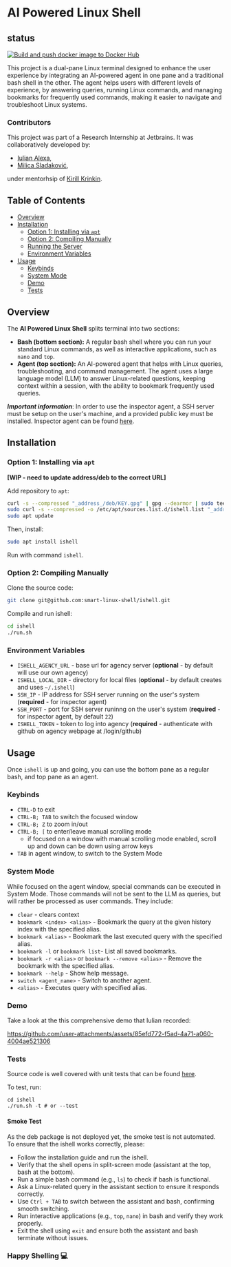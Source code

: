 # AI Powered Linux Shell

## status
[![Build and push docker image to Docker Hub](https://github.com/smart-linux-shell/ishell/actions/workflows/on-push.yml/badge.svg)](https://github.com/smart-linux-shell/ishell/actions/workflows/on-push.yml)

This project is a dual-pane Linux terminal designed to enhance the user experience by integrating an AI-powered agent in one pane and a traditional bash shell in the other. The agent helps users with different levels of experience, by answering queries, running Linux commands, and managing bookmarks for frequently used commands, making it easier to navigate and troubleshoot Linux systems.

### Contributors

This project was part of a Research Internship at Jetbrains. It was collaboratively developed by:  
  - [Iulian Alexa](https://github.com/iulianalexa), 
  - [Milica Sladaković](https://github.com/coma007),  

under mentorhsip of [Kirill Krinkin](https://github.com/krinkin). 

## Table of Contents

- [Overview](#overview)
- [Installation](#installation)
  - [Option 1: Installing via `apt`](#option-1-installing-via-apt)
  - [Option 2: Compiling Manually](#option-2-compiling-manually)
  - [Running the Server](#running-the-server)
  - [Environment Variables](#environment-variables) 
- [Usage](#usage)
  - [Keybinds](#keybinds)
  - [System Mode](#system-mode)
  - [Demo](#demo)
  - [Tests](#tests)

## Overview

The **AI Powered Linux Shell** splits terminal into two sections:

- **Bash (bottom section):** A regular bash shell where you can run your standard Linux commands, as well as interactive applications, such as `nano` and `top`. 
- **Agent (top section):** An AI-powered agent that helps with Linux queries, troubleshooting, and command management.  The agent uses a large language model (LLM) to answer Linux-related questions, keeping context within a session, with the ability to bookmark frequently used queries.

_**Important information**_: In order to use the inspector agent, a SSH server must be setup on the user's machine, and a provided public key must be installed. Inspector agent can be found [here](https://github.com/smart-linux-shell/agency).

## Installation

### Option 1: Installing via `apt` 

**[WIP - need to update address/deb to the correct URL]**

Add repository to `apt`:
```bash
curl -s --compressed "_address_/deb/KEY.gpg" | gpg --dearmor | sudo tee /etc/apt/trusted.gpg.d/ishell.gpg >/dev/null
sudo curl -s --compressed -o /etc/apt/sources.list.d/ishell.list "_address_/deb/ishell.list"
sudo apt update
```

Then, install:
```bash
sudo apt install ishell
```

Run with command `ishell`.

### Option 2: Compiling Manually
Clone the source code:
```bash
git clone git@github.com:smart-linux-shell/ishell.git
```
Compile and run ishell:
```bash
cd ishell
./run.sh
```

### Environment Variables 

- `ISHELL_AGENCY_URL` - base url for agency server (**optional** - by default will use our own agency)
- `ISHELL_LOCAL_DIR` - directory for local files (**optional** - by default creates and uses `~/.ishell`)
- `SSH_IP` - IP address for SSH server running on the user's system (**required** - for inspector agent)
- `SSH_PORT` - port for SSH server runinng on the user's system (**required** - for inspector agent, by default `22`)
- `ISHELL_TOKEN` - token to log into agency (**required** - authenticate with github on agency webpage at /login/github)

## Usage

Once `ishell` is up and going, you can use the bottom pane as a regular bash, and top pane as an agent.

### Keybinds

- `CTRL-D` to exit
- `CTRL-B; TAB` to switch the focused window
- `CTRL-B; Z` to zoom in/out
- `CTRL-B; [` to enter/leave manual scrolling mode
  - if focused on a window with manual scrolling mode enabled, scroll up and down can be down using arrow keys
- `TAB` in agent window, to switch to the System Mode

### System Mode
    
While focused on the agent window, special commands can be executed in System Mode. Those commands will not be sent to the LLM as queries, but will rather be processed as user commands. They include:
- `clear` - clears context
- `bookmark <index> <alias>` - Bookmark the query at the given history index with the specified alias.
- `bookmark <alias>` - Bookmark the last executed query with the specified alias.
- `bookmark -l` or `bookmark list`- List all saved bookmarks.
- `bookmark -r <alias>` or `bookmark --remove <alias>` - Remove the bookmark with the specified alias.
- `bookmark --help`  - Show help message.
- `switch <agent_name>` - Switch to another agent.
- `<alias>` - Executes query with specified alias.

### Demo

Take a look at the this comprehensive demo that Iulian recorded:


https://github.com/user-attachments/assets/85efd772-f5ad-4a71-a060-4004ae521306




### Tests

Source code is well covered with unit tests that can be found [here](https://github.com/smart-linux-shell/ishell/tree/main/tui-tux/test).

To test, run:
```
cd ishell
./run.sh -t # or --test
```
#### Smoke Test
As the deb package is not deployed yet, the smoke test is not automated. To ensure that the ishell works correctly, please:
- Follow the installation guide and run the ishell.
- Verify that the shell opens in split-screen mode (assistant at the top, bash at the bottom).
- Run a simple bash command (e.g., `ls`) to check if bash is functional.
- Ask a Linux-related query in the assistant section to ensure it responds correctly.
- Use `Ctrl + TAB` to switch between the assistant and bash, confirming smooth switching.
- Run interactive applications (e.g., `top`, `nano`) in bash and verify they work properly.
- Exit the shell using `exit` and ensure both the assistant and bash terminate without issues.


### Happy Shelling 💻
